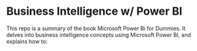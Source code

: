 # Business Intelligence w/ Power BI
This repo is a summary of the book Microsoft Power Bi for Dummies. It delves into business intelligence concepts using Microsoft Power BI, and explains how to:

